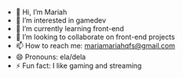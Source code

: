 - 👋 Hi, I’m Mariah
- 👀 I’m interested in gamedev
- 🌱 I’m currently learning front-end
- 💞️ I’m looking to collaborate on front-end projects
- 📫 How to reach me: mariamariahqfs@gmail.com
- 😄 Pronouns: ela/dela
- ⚡ Fun fact: I like gaming and streaming

<!---
itsmariah/itsmariah is a ✨ special ✨ repository because its `README.md` (this file) appears on your GitHub profile.
You can click the Preview link to take a look at your changes.
--->

